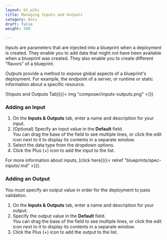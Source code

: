 ```yaml
---
layout: bt_wiki
title: Managing Inputs and Outputs
category: Docs
draft: false
weight: 500

---
```

_Inputs_ are parameters that are injected into a blueprint when a deployment is created. They enable you to add data that might not have been available when a blueprint was created. They also enable you to create different "flavors" of a blueprint. 

_Outputs_ provide a method to expose global aspects of a blueprint's deployment. For example, the endpoint of a server, or runtime or static information about a specific resource.

![Inputs and Outputs Tab]({{< img "composer/inputs-outputs.png" >}})<br>

### Adding an Input

1. On the **Inputs & Outputs** tab, enter a name and description for your input.
2. (Optional) Specify an input value in the **Default** field.   
   You can drag the base of the field to see multiple lines, or click the edit icon next to it to display its contents in a separate window.
3. Select the data type from the dropdown options.
4. Click the Plus (+) icon to add the input to the list.

For more information about inputs, [click here]({{< relref "blueprints/spec-inputs/.md" >}}).

### Adding an Output

You must specify an output value in order for the deployment to pass validation.

1. On the **Inputs & Outputs** tab, enter a name and description for your output.
2. Specify the output value in the **Default** field.   
   You can drag the base of the field to see multiple lines, or click the edit icon next to it to display its contents in a separate window.
3. Click the Plus (+) icon to add the output to the list.


